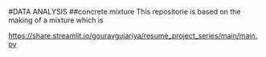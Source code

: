 #DATA ANALYSIS
##concrete mixture
This repositorie is based on the making of a mixture which is 

https://share.streamlit.io/gouravgujariya/resume_project_series/main/main.py
